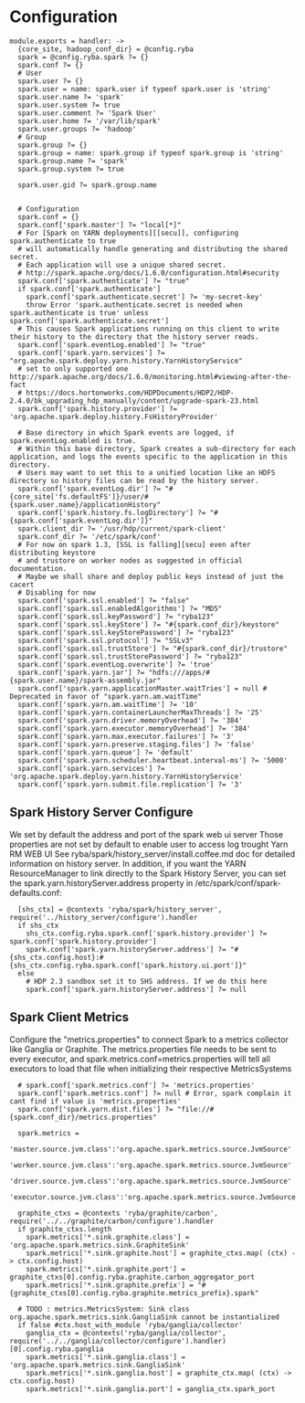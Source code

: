 
# Configuration

    module.exports = handler: ->
      {core_site, hadoop_conf_dir} = @config.ryba
      spark = @config.ryba.spark ?= {}
      spark.conf ?= {}
      # User
      spark.user ?= {}
      spark.user = name: spark.user if typeof spark.user is 'string'
      spark.user.name ?= 'spark'
      spark.user.system ?= true
      spark.user.comment ?= 'Spark User'
      spark.user.home ?= '/var/lib/spark'
      spark.user.groups ?= 'hadoop'
      # Group
      spark.group ?= {}
      spark.group = name: spark.group if typeof spark.group is 'string'
      spark.group.name ?= 'spark'
      spark.group.system ?= true
      
      spark.user.gid ?= spark.group.name

      
      # Configuration
      spark.conf = {}
      spark.conf['spark.master'] ?= "local[*]"
      # For [Spark on YARN deployments][[secu]], configuring spark.authenticate to true
      # will automatically handle generating and distributing the shared secret.
      # Each application will use a unique shared secret. 
      # http://spark.apache.org/docs/1.6.0/configuration.html#security
      spark.conf['spark.authenticate'] ?= "true"
      if spark.conf['spark.authenticate']
        spark.conf['spark.authenticate.secret'] ?= 'my-secret-key' 
        throw Error 'spark.authenticate.secret is needed when spark.authenticate is true' unless spark.conf['spark.authenticate.secret']
      # This causes Spark applications running on this client to write their history to the directory that the history server reads.
      spark.conf['spark.eventLog.enabled'] ?= "true"
      spark.conf['spark.yarn.services'] ?= "org.apache.spark.deploy.yarn.history.YarnHistoryService"
      # set to only supported one http://spark.apache.org/docs/1.6.0/monitoring.html#viewing-after-the-fact
      # https://docs.hortonworks.com/HDPDocuments/HDP2/HDP-2.4.0/bk_upgrading_hdp_manually/content/upgrade-spark-23.html
      spark.conf['spark.history.provider'] ?= 'org.apache.spark.deploy.history.FsHistoryProvider'
      
      # Base directory in which Spark events are logged, if spark.eventLog.enabled is true.
      # Within this base directory, Spark creates a sub-directory for each application, and logs the events specific to the application in this directory.
      # Users may want to set this to a unified location like an HDFS directory so history files can be read by the history server.
      spark.conf['spark.eventLog.dir'] ?= "#{core_site['fs.defaultFS']}/user/#{spark.user.name}/applicationHistory"
      spark.conf['spark.history.fs.logDirectory'] ?= "#{spark.conf['spark.eventLog.dir']}"
      spark.client_dir ?= '/usr/hdp/current/spark-client'
      spark.conf_dir ?= '/etc/spark/conf'
      # For now on spark 1.3, [SSL is falling][secu] even after distributing keystore
      # and trustore on worker nodes as suggested in official documentation.
      # Maybe we shall share and deploy public keys instead of just the cacert
      # Disabling for now 
      spark.conf['spark.ssl.enabled'] ?= "false"
      spark.conf['spark.ssl.enabledAlgorithms'] ?= "MD5"
      spark.conf['spark.ssl.keyPassword'] ?= "ryba123"
      spark.conf['spark.ssl.keyStore'] ?= "#{spark.conf_dir}/keystore"
      spark.conf['spark.ssl.keyStorePassword'] ?= "ryba123"
      spark.conf['spark.ssl.protocol'] ?= "SSLv3"
      spark.conf['spark.ssl.trustStore'] ?= "#{spark.conf_dir}/trustore"
      spark.conf['spark.ssl.trustStorePassword'] ?= "ryba123"
      spark.conf['spark.eventLog.overwrite'] ?= 'true'
      spark.conf['spark.yarn.jar'] ?= "hdfs:///apps/#{spark.user.name}/spark-assembly.jar"
      spark.conf['spark.yarn.applicationMaster.waitTries'] = null # Deprecated in favor of "spark.yarn.am.waitTime"
      spark.conf['spark.yarn.am.waitTime'] ?= '10'
      spark.conf['spark.yarn.containerLauncherMaxThreads'] ?= '25'
      spark.conf['spark.yarn.driver.memoryOverhead'] ?= '384'
      spark.conf['spark.yarn.executor.memoryOverhead'] ?= '384'
      spark.conf['spark.yarn.max.executor.failures'] ?= '3'
      spark.conf['spark.yarn.preserve.staging.files'] ?= 'false'
      spark.conf['spark.yarn.queue'] ?= 'default'
      spark.conf['spark.yarn.scheduler.heartbeat.interval-ms'] ?= '5000'
      spark.conf['spark.yarn.services'] ?= 'org.apache.spark.deploy.yarn.history.YarnHistoryService'
      spark.conf['spark.yarn.submit.file.replication'] ?= '3'

[secu]: http://spark.apache.org/docs/latest/security.html

## Spark History Server Configure

We set by default the address and port of the spark web ui server
Those properties are not set by default to enable user to access log trought Yarn RM WEB UI
See ryba/spark/history_server/install.coffee.md doc for detailed information on history server.
In addition, if you want the YARN ResourceManager to link directly to the Spark History Server, 
you can set the spark.yarn.historyServer.address property in /etc/spark/conf/spark-defaults.conf:

      [shs_ctx] = @contexts 'ryba/spark/history_server', require('../history_server/configure').handler
      if shs_ctx
        shs_ctx.config.ryba.spark.conf['spark.history.provider'] ?= spark.conf['spark.history.provider']
        spark.conf['spark.yarn.historyServer.address'] ?= "#{shs_ctx.config.host}:#{shs_ctx.config.ryba.spark.conf['spark.history.ui.port']}"
      else
        # HDP 2.3 sandbox set it to SHS address. If we do this here
        spark.conf['spark.yarn.historyServer.address'] ?= null

## Spark Client Metrics

Configure the "metrics.properties" to connect Spark to a metrics collector like Ganglia or Graphite.
The metrics.properties file needs to be sent to every executor, 
and spark.metrics.conf=metrics.properties will tell all executors to load that file when initializing their respective MetricsSystems

      # spark.conf['spark.metrics.conf'] ?= 'metrics.properties'
      spark.conf['spark.metrics.conf'] ?= null # Error, spark complain it cant find if value is 'metrics.properties'    
      spark.conf['spark.yarn.dist.files'] ?= "file://#{spark.conf_dir}/metrics.properties"

      spark.metrics =
        'master.source.jvm.class':'org.apache.spark.metrics.source.JvmSource'
        'worker.source.jvm.class':'org.apache.spark.metrics.source.JvmSource'
        'driver.source.jvm.class':'org.apache.spark.metrics.source.JvmSource'
        'executor.source.jvm.class':'org.apache.spark.metrics.source.JvmSource'

      graphite_ctxs = @contexts 'ryba/graphite/carbon', require('../../graphite/carbon/configure').handler
      if graphite_ctxs.length
        spark.metrics['*.sink.graphite.class'] = 'org.apache.spark.metrics.sink.GraphiteSink'
        spark.metrics['*.sink.graphite.host'] = graphite_ctxs.map( (ctx) -> ctx.config.host)
        spark.metrics['*.sink.graphite.port'] = graphite_ctxs[0].config.ryba.graphite.carbon_aggregator_port
        spark.metrics['*.sink.graphite.prefix'] = "#{graphite_ctxs[0].config.ryba.graphite.metrics_prefix}.spark"

      # TODO : metrics.MetricsSystem: Sink class org.apache.spark.metrics.sink.GangliaSink cannot be instantialized
      if false #ctx.host_with_module 'ryba/ganglia/collector'
        ganglia_ctx = @contexts('ryba/ganglia/collector', require('../../ganglia/collector/configure').handler)[0].config.ryba.ganglia
        spark.metrics['*.sink.ganglia.class'] = 'org.apache.spark.metrics.sink.GangliaSink'
        spark.metrics['*.sink.ganglia.host'] = graphite_ctx.map( (ctx) -> ctx.config.host)
        spark.metrics['*.sink.ganglia.port'] = ganglia_ctx.spark_port

